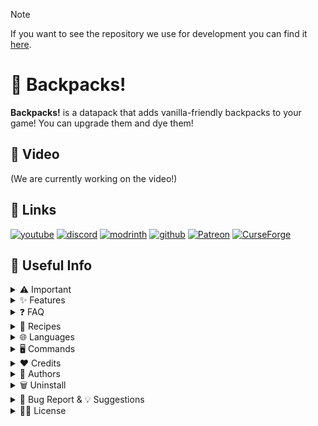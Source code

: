 > [!NOTE]  
> If you want to see the repository we use for development you can find it [here](https://github.com/ElGeroIngles/backpacks).

# 🎒 Backpacks!

**Backpacks!** is a datapack that adds vanilla-friendly backpacks to your game! You can upgrade them and dye them!

## 🎥 Video
(We are currently working on the video!)

## 🔗 Links
[![youtube](https://img.shields.io/badge/youtube-ff0000?style=for-the-badge&logo=youtube&logoColor=white)](https://www.youtube.com/@EclipseStudiosMC)
[![discord](https://img.shields.io/badge/discord-7289DA?style=for-the-badge&logo=discord&logoColor=white)](https://discord.gg/4pYjW9btNc)
[![modrinth](https://img.shields.io/badge/modrinth-5AD770?style=for-the-badge&logo=modrinth&logoColor=white)](https://modrinth.com/organization/eclipse-studios)
[![github](https://img.shields.io/badge/github-000000?style=for-the-badge&logo=github&logoColor=white)](https://github.com/EclipseStudiosMC)
[![Patreon](https://img.shields.io/badge/Patreon-f96854?style=for-the-badge&logo=patreon&logoColor=white)](https://www.patreon.com/EclipseStudios447)
[![CurseForge](https://img.shields.io/badge/Curseforge-0D0D0D?style=for-the-badge&logo=curseforge&logoColor=white)](https://www.curseforge.com/members/elgeroingles/projects)

## 📝 Useful Info

<details>
  <summary>
    ⚠️ Important
  </summary>
  <p>
    
This section is for important stuff you should know about the datapack before using it:

### This is a Datapack:
This is important to know because a lot of people end up asking me about stuff that datapacks can't currently handle, like for example REI/JEI support or show the new items in the creative inventory. That's why maybe a feature that is very common in mods isn't really aviable in datapacks or maybe datapacks need workarounds for certain things that may look weird at first glance but once you know why that is like that you understand that it is due to datapack limitations.

### This Datapack DOESN'T support Creative mode:
This means that people in creative mode "can't" use the datapack without "breaking it". What I mean by this is that using the backpacks in creative mode isn't supported due to technical stuff like weird desync behaviour between the server and the client and being able to "place" the backpacks, this last one means that the backpacks are just other items but retextured using a resourcepack, and that items are the following blocks: All 3 types of command blocks, jigsaw block and the structure block (and maybe more in the future). These blocks have been choosed specifically because you can't obtain them in survival and you can't place them unless you are on creative. That's why creative mode isn't really supported.

### Incompatibility with other mods/datapacks/server modifications/etc:
This datapack isn't compatible with the Essential's mod and it is very possible that it may don't work properly on servers that run on Paper. The reason to why this happens is that these two things modify some vanilla commands which breaks a lot of things with this datapack, but this doesn't only affects my datapack, this affects a very big portion of datapacks. I don't mean that they are bad mods or bad server modifications, they are very good projects, it is just that they make this changes which affects a lot of datapacks which is a bit sad tbh. (Also, there may be more mods/datapacks/server modifications which are incompatible with mine so have an eye on that).

### Requires a Resourcepack:
This datapack requires a resourcepack for the textures to appear, if you are using the mod version this doesn't affect you. The resourcepack can be found in the "[Versions](https://modrinth.com/datapack/vanilla-backpacks/versions)" tab > Click on the datapack version you are using (not on the download button) > You should be inside that version > Download the required resourcepack.


  </p>
</details>

<details>
  <summary>
    ✨ Features
  </summary>
  <p>
    
- 4 Tiers of Backpacks
- Ender Backpacks
- Backpack customization
- Command to create a custom backpack

  </p>
</details>

<details>
  <summary>
    ❓ FAQ
  </summary>
  <p>
    
#### Q: Sometimes the items in the backpack flick!

A: Item flickering is caused by a library that we are using, [Sentinel](https://github.com/DefinitelyHighmore/sentinel), which is currently essential for this datapack to work as it allows as to detect when we close a container, how hard items flickers depends on the person, for me it wasn't very much, but for some beta testers was a lot but it is a visual glitch and it doesn't affect gameplay. 

#### Q: Why the items don't have their texture? And why do I have a chest minecart in the head when I'm holding a Backpack?

A: Remember to also download the resourcepack to make it appear that it is not broken, go to "[Versions](https://modrinth.com/datapack/vanilla-backpacks/versions)" > Click on the version you are using > Download the resourcepack.

#### Q: Does this datapack work on older/newer versions?

A: This datapack doesn't work on older versions than 1.20.5, this is because all of the new commands aviable in those versions as well as the new item components format that was implemented in that update. Sadly this datapack won't be backported to older versions.

#### Q: Can I modify the datapack and redistribute it?

A: Yes you can, but only if you say who the original creator is ([Eclipse Studios](https://discord.gg/X2NTE7hkq8)) and if you link the [original Modrinth page](https://modrinth.com/datapack/vanilla-backpacks) somewhere noticeable in the project.

#### Q: Are you guys going to make more datapacks?

A: Yes we will, this was ment to be a side project of a more bigger and complex one that the team is doing. For more updates on our future datapacks join [our discord server](https://discord.gg/X2NTE7hkq8)!.

#### Q: Is this datapack compatible with other datapacks?

A: Yes it is. This datapack follows the [Smithed](https://wiki.smithed.dev/conventions/) conventions to ensure datapack compatibility.

  </p>
</details>

<details>
  <summary>
    📗 Recipes
  </summary>
  <p>
    
You can craft the Small Backpack (3 total slots) and the Ender Backpack (which is linked to your Ender Chest) in the crafting table like this:

![https://i.imgur.com/mNtkJNV.png](https://i.imgur.com/mNtkJNV.png)

You can upgrade the Small Backpacks 3 times (9, 18 and 40 slots respectively):

![https://i.imgur.com/fOSBRyk.png](https://i.imgur.com/fOSBRyk.png)

Additionally, you can dye any Backpack with any vanilla dye! (Ender Backpacks can't be dyed):

![https://i.imgur.com/IjTlYX3.png](https://i.imgur.com/IjTlYX3.png)

You can have different styles applied to your backpack:

![https://i.imgur.com/heqzBSc.png](https://i.imgur.com/heqzBSc.png)

(New styles will be aviable in the future!)

  </p>
</details>

<details>
  <summary>
    🌐 Languages
  </summary>
  <p>
    
This are all the languages supported right now:

- English (en_us): By [ElGeroIngles](https://modrinth.com/user/ElGeroIngles).
- Spanish (es_es): By [ElGeroIngles](https://modrinth.com/user/ElGeroIngles).

You can contribute to this project by translating it to other languages! Just make a fork of the [GitHub repository](https://github.com/Eclipse-Studios/backpacks), add your language and open a pull request!

  </p>
</details>

<details>
  <summary>
    🖥️ Commands
  </summary>
  <p>

You can give yourself a Backpack with the following command:

```mcfunction
/function backpacks:give/backpack/tiers/(tier)
```

You can also give yourself an Ender Backpack like this:

```mcfunction
/function backpacks:give/backpack/enderchest
```

You can also create a custom backpack with a simple command! Here's how:

```mcfunction
/function backpacks:give/backpack/custom {item_id:"",model_data:0,slots:0}
```

- item_id: The item id (example: `"minecraft:stone"`)
- model_data: A custom model data (example: `1234`)
- slots: The number of total slots (example: `41` or if you want the backpack to be linked to your enderchest: `"enderchest"`)

This is an example command:
```mcfunction
/function backpacks:give/backpack/custom {item_id:"minecraft:stick",model_data:0,slots:100}
```

That would give you a stick with 100 total slots and a custom model data of 0.

Here's the full list of custom model datas and their item ids if you want to use one of the backpacks model:

![https://i.imgur.com/yiJLWxf.png](https://i.imgur.com/yiJLWxf.png)

  </p>
</details>

<details>
  <summary>
    ❤️ Credits
  </summary>
  <p>
    
- [Highmore](https://github.com/DefinitelyHighmore)'s library [Sentinel](https://github.com/DefinitelyHighmore/sentinel) for detecting closing containers (may cause visual flickering of items inside backpacks).
- [Mitsaori](https://www.instagram.com/mitsaori/)'s backpacks models.

  </p>
</details>

<details>
  <summary>
    🙋 Authors
  </summary>
  <p>
    
- Team: [Eclipse Studios](https://discord.gg/X2NTE7hkq8)
    - Main dev: [@ElGeroIngles](https://modrinth.com/user/ElGeroIngles)
    - Artist: [@Mitsaori](https://www.instagram.com/mitsaori/)
 
  </p>
</details>

<details>
  <summary>
    🗑️ Uninstall
  </summary>
  <p>
    
To unistall the datapack run `/function backpacks:cmd/uninstall` before removing it from the datapacks folder, that will remove all scoreboards and more stuff that the datapack uses.

| Note: The unistall function doesn't unistall the [Sentinel](https://github.com/DefinitelyHighmore/sentinel) library because other datapacks may be using it too. |
| --- |

  </p>
</details>

<details>
  <summary>
    🐛 Bug Report & 💡 Suggestions
  </summary>
  <p>
    
If you have found any bugs or have any suggestion, please reach out to us at [our discord server](https://discord.gg/X2NTE7hkq8).

  </p>
</details>

<details>
  <summary>
    🧑‍⚖️ License
  </summary>
  <p>
    
[Apache License 2.0](https://choosealicense.com/licenses/apache-2.0/)

  </p>
</details>
